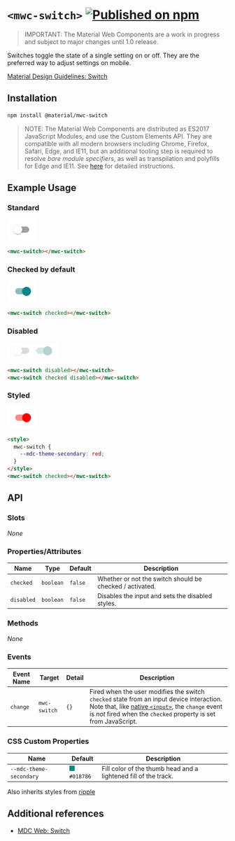 # `<mwc-switch>` [![Published on npm](https://img.shields.io/npm/v/@material/mwc-switch.svg)](https://www.npmjs.com/package/@material/mwc-switch)

> IMPORTANT: The Material Web Components are a work in progress and subject to
> major changes until 1.0 release.

Switches toggle the state of a single setting on or off. They are the preferred
way to adjust settings on mobile.

[Material Design Guidelines: Switch](https://material.io/components/selection-controls/#switches)

## Installation

```sh
npm install @material/mwc-switch
```

> NOTE: The Material Web Components are distributed as ES2017 JavaScript
> Modules, and use the Custom Elements API. They are compatible with all modern
> browsers including Chrome, Firefox, Safari, Edge, and IE11, but an additional
> tooling step is required to resolve *bare module specifiers*, as well as
> transpilation and polyfills for Edge and IE11. See
> [here](https://github.com/material-components/material-components-web-components#quick-start)
> for detailed instructions.

## Example Usage

### Standard

<img src="images/standard.png" width="68px">

```html
<mwc-switch></mwc-switch>
```

### Checked by default

<img src="images/on.png" width="68px">

```html
<mwc-switch checked></mwc-switch>
```

### Disabled

<img src="images/disabled.png" width="116px">

```html
<mwc-switch disabled></mwc-switch>
<mwc-switch checked disabled></mwc-switch>
```

### Styled

<img src="images/styled.png" width="68px">

```html
<style>
  mwc-switch {
    --mdc-theme-secondary: red;
  }
</style>
<mwc-switch checked></mwc-switch>
```

## API

### Slots

*None*

### Properties/Attributes
| Name       | Type      | Default | Description
| ---------- | --------- | ------- | -----------
| `checked`  | `boolean` | `false` | Whether or not the switch should be checked / activated.
| `disabled` | `boolean` | `false` | Disables the input and sets the disabled styles.

### Methods

*None*

### Events

| Event Name | Target         | Detail | Description
| ---------- | -------------- | ------ | -----------
| `change`   | `mwc-switch`   | `{}`   | Fired when the user modifies the switch `checked` state from an input device interaction. Note that, like [native `<input>`](https://developer.mozilla.org/en-US/docs/Web/API/HTMLElement/change_event), the `change` event is *not* fired when the `checked` property is set from JavaScript.

### CSS Custom Properties

| Name | Default | Description
| ----------------------- | -------------------------------------- | ---
| `--mdc-theme-secondary` | ![](images/color_018786.png) `#018786` | Fill color of the thumb head and a lightened fill of the track.

Also inherits styles from [ripple](../ripple/README.md)

## Additional references

- [MDC Web: Switch](https://github.com/material-components/material-components-web/tree/master/packages/mdc-switch)
